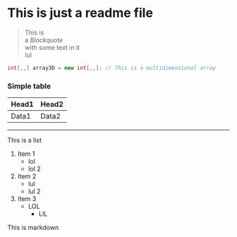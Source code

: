 # This is just a readme file

> This is  
a *Block*_*quote*_  
with some text in it  
lol

```C#
int[,,] array3D = new int[,,]; // This is a multidimensional array
```
### Simple table
|Head1|Head2|
|-----|-----|
|Data1|Data2|

---

This is a list  
1. Item 1
	- lol
	- lol 2
1. Item 2
	- lul
	- lul 2
1. Item 3
	- LOL
		- LIL

This is markdown
